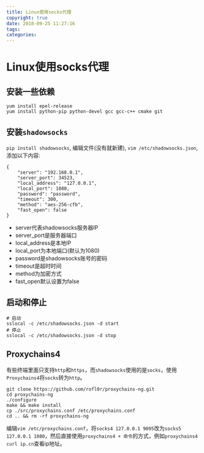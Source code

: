 ```yaml
---
title: Linux使用socks代理
copyright: true
date: 2018-09-25 11:27:16
tags:
categories:
---
```


# Linux使用socks代理

## 安装一些依赖
```
yum install epel-release
yum install python-pip python-devel gcc gcc-c++ cmake git
```

## 安装`shadowsocks`

`pip install shadowsocks`, 编辑文件(没有就新建), `vim /etc/shadowsocks.json`, 添加以下内容:
```
{
    "server": "192.168.0.1",
    "server_port": 34523,
    "local_address": "127.0.0.1",
    "local_port": 1080,
    "password": "password",
    "timeout": 300,
    "method": "aes-256-cfb",
    "fast_open": false
}
```

 - server代表shadowsocks服务器IP
 - server_port是服务器端口
 - local_address是本地IP
 - local_port为本地端口(默认为1080)
 - password是shadowsocks账号的密码
 - timeout是超时时间
 - method为加密方式
 - fast_open默认设置为false

## 启动和停止
```
# 启动
sslocal -c /etc/shadowsocks.json -d start
# 停止
sslocal -c /etc/shadowsocks.json -d stop
```

## Proxychains4
有些终端里面只支持`http`和`https`，而`shadowsocks`使用的是`socks`，使用`Proxychains4`将`socks`转为`http`。
```
git clone https://github.com/rofl0r/proxychains-ng.git
cd proxychains-ng
./configure
make && make install
cp ./src/proxychains.conf /etc/proxychains.conf
cd .. && rm -rf proxychains-ng
```

编辑`vim /etc/proxychains.conf`，将`socks4 127.0.0.1 9095`改为`socks5 127.0.0.1 1080`，然后直接使用`proxychains4 + 命令`的方式，例如`proxychains4 curl ip.cn`查看ip地址。
